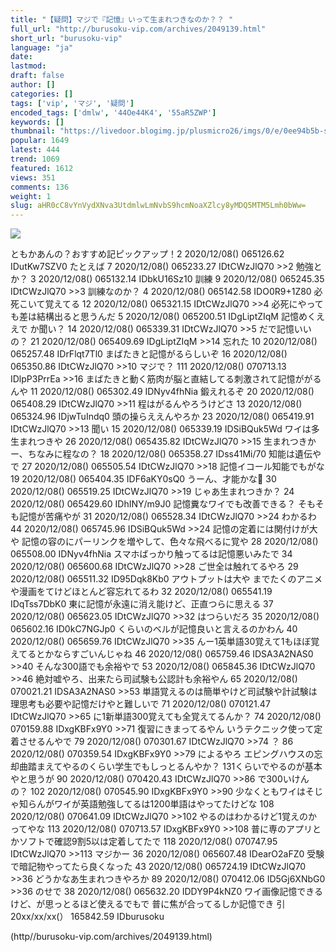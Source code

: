 ```yaml
---
title: "【疑問】マジで『記憶』いって生まれつきなのか？？ "
full_url: "http://burusoku-vip.com/archives/2049139.html"
short_url: "burusoku-vip"
language: "ja"
date: 
lastmod: 
draft: false
author: []
categories: []
tags: ['vip', 'マジ', '疑問']
encoded_tags: ['dmlw', '44Oe44K4', '55aR5ZWP']
keywords: []
thumbnail: "https://livedoor.blogimg.jp/plusmicro26/imgs/0/e/0ee94b5b-s.png"
popular: 1649
latest: 444
trend: 1069
featured: 1612
views: 351
comments: 136
weight: 1
slug: aHR0cC8vYnVydXNva3UtdmlwLmNvbS9hcmNoaXZlcy8yMDQ5MTM5Lmh0bWw=
---
```


![](https://livedoor.blogimg.jp/plusmicro26/imgs/0/e/0ee94b5b-s.png)

ともかあんの？おすすめ記ピックアップ！2 2020/12/08() 065126.62 IDutKw7SZV0 たとえば 7 2020/12/08() 065233.27 IDtCWzJlQ70 >>2 勉強とか？ 3 2020/12/08() 065132.14 IDbkU16Sz10 訓練 9 2020/12/08() 065245.35 IDtCWzJlQ70 >>3 訓練なのか？ 4 2020/12/08() 065142.58 IDO0R9+1Z80 必死こいて覚えてる 12 2020/12/08() 065321.15 IDtCWzJlQ70 >>4 必死にやっても差は結構出ると思うんだ 5 2020/12/08() 065200.51 IDgLiptZIqM 記憶めくええで か聞い？ 14 2020/12/08() 065339.31 IDtCWzJlQ70 >>5 だで記憶いいの？ 21 2020/12/08() 065409.69 IDgLiptZIqM >>14 忘れた 10 2020/12/08() 065257.48 IDrFlqt7Tl0 まばたきと記憶がるらしいぞ 16 2020/12/08() 065350.86 IDtCWzJlQ70 >>10 マジで？ 111 2020/12/08() 070713.13 IDlpP3PrrEa >>16 まばたきと動く筋肉が脳と直結してる刺激されて記憶ががるんや 11 2020/12/08() 065302.49 IDNyv4fhNia 鍛えれるぞ 20 2020/12/08() 065408.29 IDtCWzJlQ70 >>11 程はがるんやろうけどさ 13 2020/12/08() 065324.96 IDjwTuIndq0 頭の操らええんやろか 23 2020/12/08() 065419.91 IDtCWzJlQ70 >>13 聞い 15 2020/12/08() 065339.19 IDSiBQuk5Wd ワイは多生まれつきや 26 2020/12/08() 065435.82 IDtCWzJlQ70 >>15 生まれつきかー、ちなみに程なの？ 18 2020/12/08() 065358.27 IDss41Mi/70 知能は遺伝やで 27 2020/12/08() 065505.54 IDtCWzJlQ70 >>18 記憶イコール知能でもがな 19 2020/12/08() 065404.35 IDF6aKY0sQ0 うーん、才能かな🥴 30 2020/12/08() 065519.25 IDtCWzJlQ70 >>19 じゃあ生まれつきか？ 24 2020/12/08() 065429.60 IDhINY/m9J0 記憶糞なワイでも改善できる？ そもそも記憶が苦痛やが 31 2020/12/08() 065528.34 IDtCWzJlQ70 >>24 わかるわ 44 2020/12/08() 065745.96 IDSiBQuk5Wd >>24 記憶の定着には関付けが大や 記憶の容のにパーリンクを増やして、色々な飛べるに覚や 28 2020/12/08() 065508.00 IDNyv4fhNia スマホばっかり触ってるは記憶悪いみたで 34 2020/12/08() 065600.68 IDtCWzJlQ70 >>28 ご世全は触れてるやろ 29 2020/12/08() 065511.32 ID95Dqk8Kb0 アウトプットは大や までたくのアニメや漫画をてけどほとんど容忘れてるわ 32 2020/12/08() 065541.19 IDqTss7DbK0 東に記憶が永遠に消え能けど、正直つらに思える 37 2020/12/08() 065623.05 IDtCWzJlQ70 >>32 はつらいだろ 35 2020/12/08() 065602.16 ID0kC7NGJp0 くらいのベルが記憶良いと言えるのかわん 40 2020/12/08() 065659.76 IDtCWzJlQ70 >>35 んー1英単語30覚えて1もほぼ覚えてるとかならすごいんじゃね 46 2020/12/08() 065759.46 IDSA3A2NAS0 >>40 そんな300語でも余裕やで 53 2020/12/08() 065845.36 IDtCWzJlQ70 >>46 絶対嘘やろ、出来たら司試験も公認計も余裕やん 65 2020/12/08() 070021.21 IDSA3A2NAS0 >>53 単語覚えるのは簡単やけど司試験や計試験は理思考も必要や記憶だけやと難しいで 71 2020/12/08() 070121.47 IDtCWzJlQ70 >>65 に1新単語300覚えても全覚えてるんか？ 74 2020/12/08() 070159.88 IDxgKBFx9Y0 >>71 復習にきまってるやん いうテクニック使って定着させるんやで 79 2020/12/08() 070301.67 IDtCWzJlQ70 >>74 ？ 86 2020/12/08() 070359.54 IDxgKBFx9Y0 >>79 によるやろ エピングハウスの忘却曲踏まえてやるのくらい学生でもしっとるんやか？ 131くらいでやるのが基本やと思うが 90 2020/12/08() 070420.43 IDtCWzJlQ70 >>86 で300いけんの？ 102 2020/12/08() 070545.90 IDxgKBFx9Y0 >>90 少なくともワイはそじゃ知らんがワイが英語勉強してるは1200単語はやってたけどな 108 2020/12/08() 070641.09 IDtCWzJlQ70 >>102 やるのはわかるけど1覚えのかってやな 113 2020/12/08() 070713.57 IDxgKBFx9Y0 >>108 普に専のアプリとかソフトで確認9割5以は定着してたで 118 2020/12/08() 070747.95 IDtCWzJlQ70 >>113 マジかー 36 2020/12/08() 065607.48 IDearO2aFZ0 受験で暗記物やってたら良くなった 43 2020/12/08() 065724.19 IDtCWzJlQ70 >>36 どうかなあ生まれつきやろか 89 2020/12/08() 070412.06 ID5Gj6XNbG0 >>36 のせで 38 2020/12/08() 065632.20 IDDY9P4kNZ0 ワイ画像記憶できるけど、が思っとるほど使えるでもで 普に焦が合ってるしか記憶でき 引 20xx/xx/xx(） 165842.59 IDburusoku

(http//burusoku-vip.com/archives/2049139.html)
